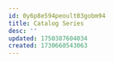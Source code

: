 ```yaml
---
id: 0y6p8e594peoult03gobm94
title: Catalog Series
desc: ''
updated: 1750387604034
created: 1730660543063
---
```


